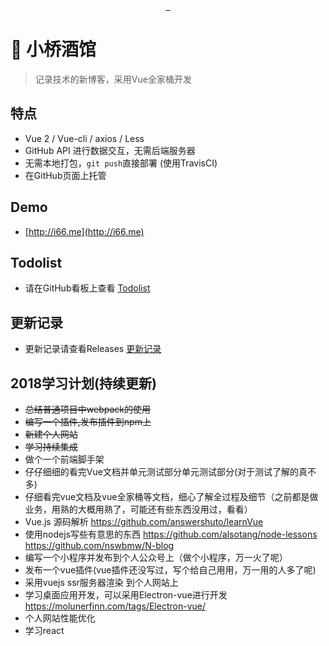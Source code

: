<p align="center">
  <img src="https://user-images.githubusercontent.com/18715564/41582703-e8f62c6c-73d4-11e8-8354-c7a230311f9a.png" alt="">
</p>
<p align="center">
  <a href="https://travis-ci.org/LeachZhou/blog">
    <img src="https://travis-ci.org/LeachZhou/blog.svg?branch=master" alt="">
  </a>
  <a href="https://github.com/LeachZhou/blog/releases">
    <img src="https://img.shields.io/github/release/LeachZhou/blog.svg" alt="">
  </a>
  <a href="https://github.com/LeachZhou/blog/blob/master/LICENSE">
     <img src="https://img.shields.io/github/license/LeachZhou/blog.svg" alt="">
  </a>
</p>

# :beers: 小桥酒馆

> 记录技术的新博客，采用Vue全家桶开发

## 特点
- Vue 2 / Vue-cli / axios / Less
- GitHub API 进行数据交互，无需后端服务器
- 无需本地打包，`git push`直接部署 (使用TravisCI)
- 在GitHub页面上托管
## Demo
- [http://i66.me](http://i66.me)

## Todolist
- 请在GitHub看板上查看 [Todolist](https://github.com/LeachZhou/blog/projects/1)

## 更新记录
- 更新记录请查看Releases [更新记录](https://github.com/LeachZhou/blog/releases)

## 2018学习计划(持续更新)
- ~~总结普通项目中webpack的使用~~
- ~~编写一个插件,发布插件到npm上~~
- ~~新建个人网站~~
- ~~学习持续集成~~
- 做个一个前端脚手架
- 仔仔细细的看完Vue文档并单元测试部分单元测试部分(对于测试了解的真不多)
- 仔细看完vue文档及vue全家桶等文档，细心了解全过程及细节（之前都是做业务，用熟的大概用熟了，可能还有些东西没用过，看看）
- Vue.js 源码解析 https://github.com/answershuto/learnVue
- 使用nodejs写些有意思的东西 https://github.com/alsotang/node-lessons https://github.com/nswbmw/N-blog
- 编写一个小程序并发布到个人公众号上（做个小程序，万一火了呢）
- 发布一个vue插件(vue插件还没写过，写个给自己用用，万一用的人多了呢)
- 采用vuejs ssr服务器渲染 到个人网站上
- 学习桌面应用开发，可以采用Electron-vue进行开发 https://molunerfinn.com/tags/Electron-vue/
- 个人网站性能优化
- 学习react
